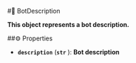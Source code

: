 #🔮 BotDescription

**This object represents a bot description.**

##⚙️ Properties

- **`description`** (**`str`** ): **Bot description**
